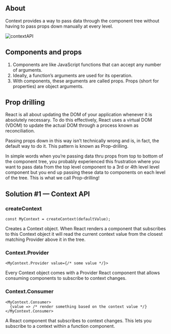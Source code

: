 ## About

Context provides a way to pass data through the component tree without having to pass props down manually at every level.

![contextAPI](https://user-images.githubusercontent.com/6918020/103394169-e0708400-4b4c-11eb-8927-9a1595c2c541.jpeg)

## Components and props

1. Components are like JavaScript functions that can accept any number of arguments.
2. Ideally, a function’s arguments are used for its operation.
3. With components, these arguments are called props. Props (short for properties) are object arguments.

## Prop drilling

React is all about updating the DOM of your application whenever it is absolutely necessary. To do this effectively, React uses a virtual DOM (VDOM) to update the actual DOM through a process known as reconciliation.

Passing props down in this way isn’t technically wrong and is, in fact, the default way to do it. This pattern is known as Prop-drilling.

In simple words when you’re passing data thru props from top to bottom of the component tree, you probably experienced this frustration where you want to pass data from the top level component to a 3rd or 4th level level component but you end up passing these data to components on each level of the tree.
This is what we call Prop-drilling!

## Solution #1 — Context API

### createContext

```
const MyContext = createContext(defaultValue);
```

Creates a Context object. When React renders a component that subscribes to this Context object it will read the current context value from the closest matching Provider above it in the tree.

### Context.Provider

```
<MyContext.Provider value={/* some value */}>
```

Every Context object comes with a Provider React component that allows consuming components to subscribe to context changes.

### Context.Consumer

```
<MyContext.Consumer>
  {value => /* render something based on the context value */}
</MyContext.Consumer>
```

A React component that subscribes to context changes. This lets you subscribe to a context within a function component.

